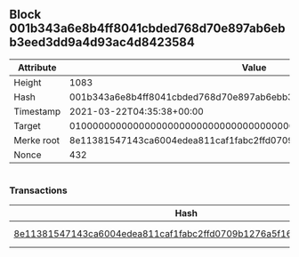 ## Block 001b343a6e8b4ff8041cbded768d70e897ab6ebb3eed3dd9a4d93ac4d8423584

Attribute | Value
--- | ---
Height | 1083
Hash | 001b343a6e8b4ff8041cbded768d70e897ab6ebb3eed3dd9a4d93ac4d8423584
Timestamp | 2021-03-22T04:35:38+00:00
Target | 0100000000000000000000000000000000000000000000000000000000000000
Merke root | 8e11381547143ca6004edea811caf1fabc2ffd0709b1276a5f16d9c54ac01880
Nonce | 432

```

```

### Transactions

Hash | Amount
--- | ---
[8e11381547143ca6004edea811caf1fabc2ffd0709b1276a5f16d9c54ac01880](8e11381547143ca6004edea811caf1fabc2ffd0709b1276a5f16d9c54ac01880.md) | 10.00000000 SKEPTI 
